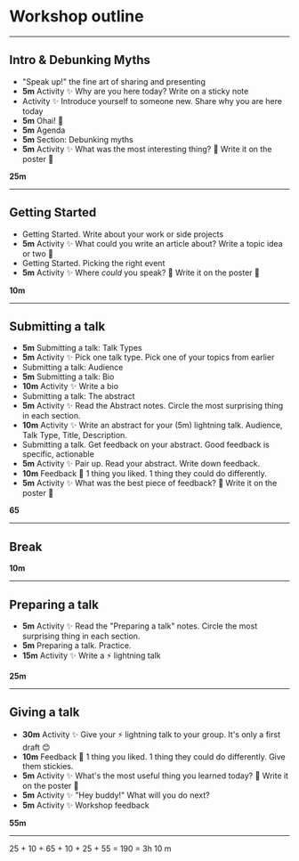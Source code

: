 # Workshop outline

---

## Intro & Debunking Myths

- "Speak up!" the fine art of sharing and presenting
- **5m** Activity :sparkles: Why are you here today? Write on a sticky note
- Activity :sparkles: Introduce yourself to someone new. Share why you are here today
- **5m** Ohai! :wave:
- **5m** Agenda
- **5m** Section: Debunking myths
- **5m** Activity :sparkles: What was the most interesting thing? 🤔 Write it on the poster :pencil:

**25m**

---

## Getting Started

- Getting Started. Write about your work or side projects
- **5m** Activity :sparkles: What could you write an article about? Write a topic idea or two :pencil:
- Getting Started. Picking the right event
- **5m** Activity :sparkles: Where *could* you speak? 🤔 Write it on the poster :pencil:

**10m**

---

## Submitting a talk

- **5m** Submitting a talk: Talk Types
- **5m** Activity :sparkles: Pick one talk type. Pick one of your topics from earlier
- Submitting a talk: Audience
- **5m** Submitting a talk: Bio
- **10m** Activity :sparkles: Write a bio
- Submitting a talk: The abstract
- **5m** Activity :sparkles: Read the Abstract notes. Circle the most surprising thing in each section.
- **10m** Activity :sparkles: Write an abstract for your (5m) lightning talk. Audience, Talk Type, Title, Description.
- Submitting a talk. Get feedback on your abstract. Good feedback is specific, actionable
- **5m** Activity :sparkles: Pair up. Read your abstract. Write down feedback.
- **10m** Feedback :clap: 1 thing you liked. 1 thing they could do differently.
- **5m** Activity :sparkles: What was the best piece of feedback? 🤔 Write it on the poster :pencil:

**65**

---

## Break

**10m**

---

## Preparing a talk

- **5m** Activity :sparkles: Read the "Preparing a talk" notes. Circle the most surprising thing in each section.
- **5m** Preparing a talk. Practice.
- **15m** Activity :sparkles: Write a :zap: lightning talk

**25m**

---

## Giving a talk

- **30m** Activity :sparkles: Give your :zap: lightning talk to your group. It's only a first draft :blush:
- **10m** Feedback :clap: 1 thing you liked. 1 thing they could do differently. Give them stickies.
- **5m** Activity :sparkles: What's the most useful thing you learned today? 🤔 Write it on the poster :pencil:
- **5m** Activity :sparkles: "Hey buddy!" What will you do next?
- **5m** Activity :sparkles: Workshop feedback

**55m**

---

25 + 10 + 65 + 10 + 25 + 55 = 190 = 3h 10 m
